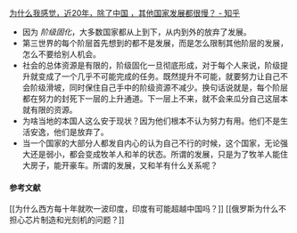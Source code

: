 [ 为什么我感觉，近20年，除了中国 ，其他国家发展都很慢？ - 知乎](https://www.zhihu.com/question/443103455/answer/1803244413)

- 因为 _阶级固化_，大多数国家都从上到下，从内到外的放弃了发展。
- 第三世界的每个阶层首先想到的都不是发展，而是怎么限制其他阶层的发展，怎么不要给别人机会。
- 社会的总体资源是有限的，阶级固化一旦彻底形成，对于每个人来说，阶级提升就变成了一个几乎不可能完成的任务。既然提升不可能，就要努力让自己不会阶级滑坡，同时保住自己手中的阶级资源不减少。换句话说就是，每个阶层都在努力的封死下一层的上升通道。下一层上不来，就不会来瓜分自己这层本就有限的资源。
- 为啥当地的本国人这么安于现状？因为他们根本不认为努力有用。他们不是生活安逸，他们是放弃了。
- 当一个国家的大部分人都发自内心的认为自己不行的时候，这个国家，无论强大还是弱小，都会变成牧羊人和羊的状态。所谓的发展，只是为了牧羊人能住大房子，能开豪车。所谓的发展，又和羊有什么关系呢？
#### 参考文献
[[为什么西方每十年就吹一波印度，印度有可能超越中国吗？]]
[[俄罗斯为什么不担心芯片制造和光刻机的问题？]]